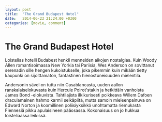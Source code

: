 ```yaml
---
layout: post
title:  "The Grand Budapest Hotel"
date:   2014-06-23 21:24:00 +0300
categories: [movie, comment]
---
```


# The Grand Budapest Hotel

Loistelias hotelli Budabest henkii menneiden aikojen nostalgiaa. Kuin Woody Allen romantisoimassa New Yorkia tai Pariisia, Wes Anderson on sovittanut serenadin sille hengen kukoistukselle, joka pikemmin kuin mikään tietty kaupunki on sijoittamaton, fantastinen hienostuneisuuden mielentila.

Andersonin sävel on tuttu niin Casablancasta, uuden aallon ranskalaiselokuvasta kuin Hercule Poirot'stakin ja hetkittäin vanhoista James Bond -elokuvista. Tahtilajista ilkikurisesti poikkeava Willem Dafoen draculamainen hahmo karmii selkäpiitä, mutta samoin mieleenpainuva on Edward Norton ja koomillinen poliisiyksikkö unohtamatta riemukasta Fiennesiä pikku apulaisineen pääosassa. Kokonaisuus on jo hukkua loisteliaassa leikissä.

[//]: # "http://www.imdb.com/title/tt2278388/"